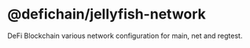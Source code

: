 # @defichain/jellyfish-network

DeFi Blockchain various network configuration for main, net and regtest.
